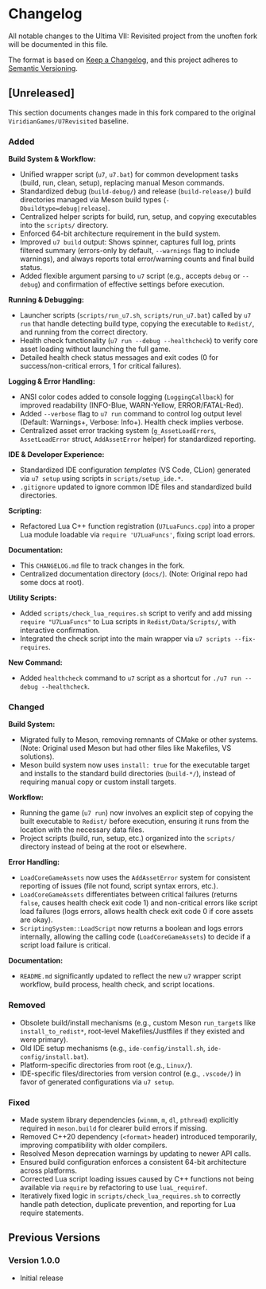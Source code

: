 # Changelog

All notable changes to the Ultima VII: Revisited project from the unoften fork will be documented in this file.

The format is based on [Keep a Changelog](https://keepachangelog.com/en/1.0.0/),
and this project adheres to [Semantic Versioning](https://semver.org/spec/v2.0.0.html).

## [Unreleased]

This section documents changes made in this fork compared to the original `ViridianGames/U7Revisited` baseline.

### Added

**Build System & Workflow:**
- Unified wrapper script (`u7`, `u7.bat`) for common development tasks (build, run, clean, setup), replacing manual Meson commands.
- Standardized debug (`build-debug/`) and release (`build-release/`) build directories managed via Meson build types (`-Dbuildtype=debug|release`).
- Centralized helper scripts for build, run, setup, and copying executables into the `scripts/` directory.
- Enforced 64-bit architecture requirement in the build system.
- Improved `u7 build` output: Shows spinner, captures full log, prints filtered summary (errors-only by default, `--warnings` flag to include warnings), and always reports total error/warning counts and final build status.
- Added flexible argument parsing to `u7` script (e.g., accepts `debug` or `--debug`) and confirmation of effective settings before execution.

**Running & Debugging:**
- Launcher scripts (`scripts/run_u7.sh`, `scripts/run_u7.bat`) called by `u7 run` that handle detecting build type, copying the executable to `Redist/`, and running from the correct directory.
- Health check functionality (`u7 run --debug --healthcheck`) to verify core asset loading without launching the full game.
- Detailed health check status messages and exit codes (0 for success/non-critical errors, 1 for critical failures).

**Logging & Error Handling:**
- ANSI color codes added to console logging (`LoggingCallback`) for improved readability (INFO-Blue, WARN-Yellow, ERROR/FATAL-Red).
- Added `--verbose` flag to `u7 run` command to control log output level (Default: Warnings+, Verbose: Info+). Health check implies verbose.
- Centralized asset error tracking system (`g_AssetLoadErrors`, `AssetLoadError` struct, `AddAssetError` helper) for standardized reporting.

**IDE & Developer Experience:**
- Standardized IDE configuration *templates* (VS Code, CLion) generated via `u7 setup` using scripts in `scripts/setup_ide.*`.
- `.gitignore` updated to ignore common IDE files and standardized build directories.

**Scripting:**
- Refactored Lua C++ function registration (`U7LuaFuncs.cpp`) into a proper Lua module loadable via `require 'U7LuaFuncs'`, fixing script load errors.

**Documentation:**
- This `CHANGELOG.md` file to track changes in the fork.
- Centralized documentation directory (`docs/`). (Note: Original repo had some docs at root).

**Utility Scripts:**
- Added `scripts/check_lua_requires.sh` script to verify and add missing `require "U7LuaFuncs"` to Lua scripts in `Redist/Data/Scripts/`, with interactive confirmation.
- Integrated the check script into the main wrapper via `u7 scripts --fix-requires`.

**New Command:**
- Added `healthcheck` command to `u7` script as a shortcut for `./u7 run --debug --healthcheck`.

### Changed

**Build System:**
- Migrated fully to Meson, removing remnants of CMake or other systems. (Note: Original used Meson but had other files like Makefiles, VS solutions).
- Meson build system now uses `install: true` for the executable target and installs to the standard build directories (`build-*/`), instead of requiring manual copy or custom install targets.

**Workflow:**
- Running the game (`u7 run`) now involves an explicit step of copying the built executable to `Redist/` before execution, ensuring it runs from the location with the necessary data files.
- Project scripts (build, run, setup, etc.) organized into the `scripts/` directory instead of being at the root or elsewhere.

**Error Handling:**
- `LoadCoreGameAssets` now uses the `AddAssetError` system for consistent reporting of issues (file not found, script syntax errors, etc.).
- `LoadCoreGameAssets` differentiates between critical failures (returns `false`, causes health check exit code 1) and non-critical errors like script load failures (logs errors, allows health check exit code 0 if core assets are okay).
- `ScriptingSystem::LoadScript` now returns a boolean and logs errors internally, allowing the calling code (`LoadCoreGameAssets`) to decide if a script load failure is critical.

**Documentation:**
- `README.md` significantly updated to reflect the new `u7` wrapper script workflow, build process, health check, and script locations.

### Removed

- Obsolete build/install mechanisms (e.g., custom Meson `run_target`s like `install_to_redist*`, root-level Makefiles/Justfiles if they existed and were primary).
- Old IDE setup mechanisms (e.g., `ide-config/install.sh`, `ide-config/install.bat`).
- Platform-specific directories from root (e.g., `Linux/`).
- IDE-specific files/directories from version control (e.g., `.vscode/`) in favor of generated configurations via `u7 setup`.

### Fixed

- Made system library dependencies (`winmm`, `m`, `dl`, `pthread`) explicitly required in `meson.build` for clearer build errors if missing.
- Removed C++20 dependency (`<format>` header) introduced temporarily, improving compatibility with older compilers.
- Resolved Meson deprecation warnings by updating to newer API calls.
- Ensured build configuration enforces a consistent 64-bit architecture across platforms.
- Corrected Lua script loading issues caused by C++ functions not being available via `require` by refactoring to use `luaL_requiref`.
- Iteratively fixed logic in `scripts/check_lua_requires.sh` to correctly handle path detection, duplicate prevention, and reporting for Lua require statements.

## Previous Versions

### Version 1.0.0
- Initial release
